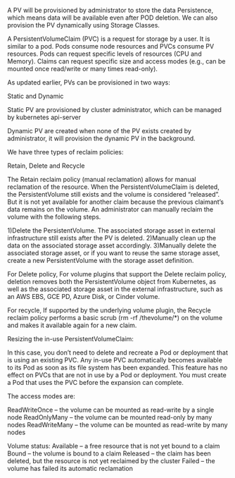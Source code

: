A PV will be provisioned by administrator to store the data Persistence,
which means data will be available even after POD deletion.
We can also provision the PV dynamically using Storage Classes.

A PersistentVolumeClaim (PVC) is a request for storage by a user.
It is similar to a pod. Pods consume node resources and PVCs consume
PV resources. Pods can request specific levels of resources (CPU and Memory).
Claims can request specific size and access modes (e.g., can be mounted once
read/write or many times read-only).

As updated earlier, PVs can be provisioned in two ways:

Static and Dynamic

Static PV are provisioned by cluster administrator, which can be managed by
kubernetes api-server

Dynamic PV are created when none of the PV exists created by administrator,
it will provision the dynamic PV in the background.

We have three types of reclaim policies:

Retain, Delete and Recycle

The Retain reclaim policy (manual reclamation) allows for manual reclamation of the resource.
When the PersistentVolumeClaim is deleted, the PersistentVolume still exists
and the volume is considered “released”. But it is not yet available for
another claim because the previous claimant’s data remains on the volume.
An administrator can manually reclaim the volume with the following steps.

1)Delete the PersistentVolume. The associated storage asset in external
infrastructure still exists after the PV is deleted.
2)Manually clean up the data on the associated storage asset accordingly.
3)Manually delete the associated storage asset, or if you want to reuse the
same storage asset, create a new PersistentVolume with the storage asset definition.

For Delete policy, For volume plugins that support the Delete reclaim policy,
deletion removes both the PersistentVolume object from Kubernetes, as well as
the associated storage asset in the external infrastructure, such as an AWS
EBS, GCE PD, Azure Disk, or Cinder volume.

For recycle, If supported by the underlying volume plugin, the Recycle reclaim
policy performs a basic scrub (rm -rf /thevolume/*) on the volume and makes it
available again for a new claim.

Resizing the in-use PersistentVolumeClaim:

In this case, you don’t need to delete and recreate a Pod or deployment that
is using an existing PVC. Any in-use PVC automatically becomes available to
its Pod as soon as its file system has been expanded. This feature has no effect
on PVCs that are not in use by a Pod or deployment. You must create a Pod that
uses the PVC before the expansion can complete.

The access modes are:

ReadWriteOnce – the volume can be mounted as read-write by a single node
ReadOnlyMany – the volume can be mounted read-only by many nodes
ReadWriteMany – the volume can be mounted as read-write by many nodes

Volume status:
Available – a free resource that is not yet bound to a claim
Bound – the volume is bound to a claim
Released – the claim has been deleted, but the resource is not yet reclaimed by the cluster
Failed – the volume has failed its automatic reclamation


